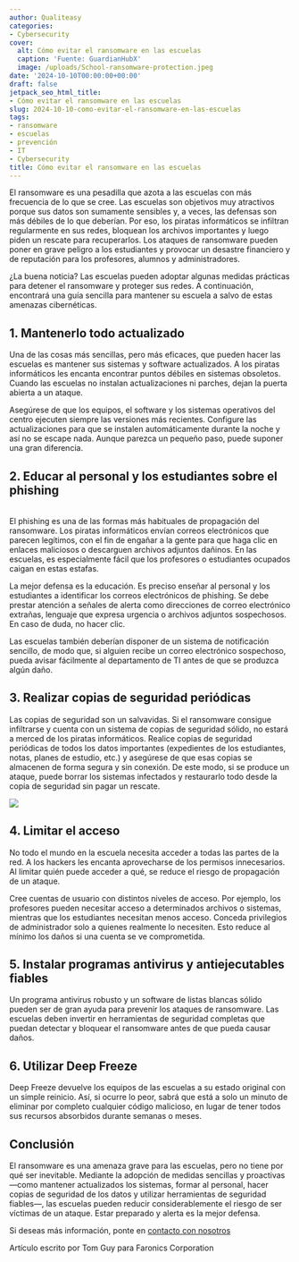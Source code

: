 ```yaml
---
author: Qualiteasy
categories:
- Cybersecurity
cover:
  alt: Cómo evitar el ransomware en las escuelas
  caption: 'Fuente: GuardianHubX'
  image: /uploads/School-ransomware-protection.jpeg
date: '2024-10-10T00:00:00+00:00'
draft: false
jetpack_seo_html_title:
- Cómo evitar el ransomware en las escuelas
slug: 2024-10-10-como-evitar-el-ransomware-en-las-escuelas
tags:
- ransomware
- escuelas
- prevención
- IT
- Cybersecurity
title: Cómo evitar el ransomware en las escuelas
---
```




El ransomware es una pesadilla que azota a las escuelas con más frecuencia de lo que se cree. Las escuelas son objetivos muy atractivos porque sus datos son sumamente sensibles y, a veces, las defensas son más débiles de lo que deberían. Por eso, los piratas informáticos se infiltran regularmente en sus redes, bloquean los archivos importantes y luego piden un rescate para recuperarlos. Los ataques de ransomware pueden poner en grave peligro a los estudiantes y provocar un desastre financiero y de reputación para los profesores, alumnos y administradores.

¿La buena noticia? Las escuelas pueden adoptar algunas medidas prácticas para detener el ransomware y proteger sus redes. A continuación, encontrará una guía sencilla para mantener su escuela a salvo de estas amenazas cibernéticas. 

## **1. **Mantenerlo todo actualizado****

  
Una de las cosas más sencillas, pero más eficaces, que pueden hacer las escuelas es mantener sus sistemas y software actualizados. A los piratas informáticos les encanta encontrar puntos débiles en sistemas obsoletos. Cuando las escuelas no instalan actualizaciones ni parches, dejan la puerta abierta a un ataque.

Asegúrese de que los equipos, el software y los sistemas operativos del centro ejecuten siempre las versiones más recientes. Configure las actualizaciones para que se instalen automáticamente durante la noche y así no se escape nada. Aunque parezca un pequeño paso, puede suponer una gran diferencia.

## 2. **Educar al personal y los estudiantes sobre el phishing**

   
El phishing es una de las formas más habituales de propagación del ransomware. Los piratas informáticos envían correos electrónicos que parecen legítimos, con el fin de engañar a la gente para que haga clic en enlaces maliciosos o descarguen archivos adjuntos dañinos. En las escuelas, es especialmente fácil que los profesores o estudiantes ocupados caigan en estas estafas.

La mejor defensa es la educación. Es preciso enseñar al personal y los estudiantes a identificar los correos electrónicos de phishing. Se debe prestar atención a señales de alerta como direcciones de correo electrónico extrañas, lenguaje que expresa urgencia o archivos adjuntos sospechosos. En caso de duda, no hacer clic.

Las escuelas también deberían disponer de un sistema de notificación sencillo, de modo que, si alguien recibe un correo electrónico sospechoso, pueda avisar fácilmente al departamento de TI antes de que se produzca algún daño.

## 3. **Realizar copias de seguridad periódicas**

Las copias de seguridad son un salvavidas. Si el ransomware consigue infiltrarse y cuenta con un sistema de copias de seguridad sólido, no estará a merced de los piratas informáticos. Realice copias de seguridad periódicas de todos los datos importantes (expedientes de los estudiantes, notas, planes de estudio, etc.) y asegúrese de que esas copias se almacenen de forma segura y sin conexión. De este modo, si se produce un ataque, puede borrar los sistemas infectados y restaurarlo todo desde la copia de seguridad sin pagar un rescate.

![](/uploads/Education-Ransomware.jpg)  

## 4. **Limitar el acceso**

No todo el mundo en la escuela necesita acceder a todas las partes de la red. A los hackers les encanta aprovecharse de los permisos innecesarios. Al limitar quién puede acceder a qué, se reduce el riesgo de propagación de un ataque.

Cree cuentas de usuario con distintos niveles de acceso. Por ejemplo, los profesores pueden necesitar acceso a determinados archivos o sistemas, mientras que los estudiantes necesitan menos acceso. Conceda privilegios de administrador solo a quienes realmente lo necesiten. Esto reduce al mínimo los daños si una cuenta se ve comprometida.

## 5. **Instalar programas antivirus y antiejecutables fiables**

Un programa antivirus robusto y un software de listas blancas sólido pueden ser de gran ayuda para prevenir los ataques de ransomware. Las escuelas deben invertir en herramientas de seguridad completas que puedan detectar y bloquear el ransomware antes de que pueda causar daños.

## 6. **Utilizar Deep Freeze**

Deep Freeze devuelve los equipos de las escuelas a su estado original con un simple reinicio. Así, si ocurre lo peor, sabrá que está a solo un minuto de eliminar por completo cualquier código malicioso, en lugar de tener todos sus recursos absorbidos durante semanas o meses.

## **Conclusión**

El ransomware es una amenaza grave para las escuelas, pero no tiene por qué ser inevitable. Mediante la adopción de medidas sencillas y proactivas —como mantener actualizados los sistemas, formar al personal, hacer copias de seguridad de los datos y utilizar herramientas de seguridad fiables—, las escuelas pueden reducir considerablemente el riesgo de ser víctimas de un ataque. Estar preparado y alerta es la mejor defensa.

Si deseas más información, ponte en [contacto con nosotros](https://esdeploy.com/acerca-de-faronics-deploy/)  

Artículo escrito por Tom Guy para Faronics Corporation 

##
